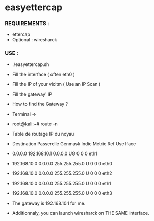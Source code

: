 # easyettercap

### REQUIREMENTS :
* ettercap
* Optional : wiresharck

### USE :
* ./easyettercap.sh
* Fill the interface ( often eth0 )
* Fill the IP of your vicitm ( Use an IP Scan )
* Fill the gateway' IP 

* How to find the Gateway ?
* Terminal => 
* root@kali:~# route -n
* Table de routage IP du noyau
* Destination     Passerelle      Genmask         Indic Metric Ref    Use Iface
* 0.0.0.0         192.168.10.1    0.0.0.0         UG    0      0        0 eth1
* 192.168.10.0    0.0.0.0         255.255.255.0   U     0      0        0 eth0
* 192.168.10.0    0.0.0.0         255.255.255.0   U     0      0        0 eth2
* 192.168.10.0    0.0.0.0         255.255.255.0   U     0      0        0 eth1
* 192.168.10.0    0.0.0.0         255.255.255.0   U     0      0        0 eth3


* The gateway is 192.168.10.1 for me.

* Additionnaly, you can launch wiresharck on THE SAME interface.
